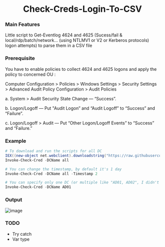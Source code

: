 <h1 align="center">
  Check-Creds-Login-To-CSV
  <br>
</h1>

### Main Features

Little script to Get-Eventlog 4624 and 4625 (Sucess/fail & local/rdp/batch/network... (using NTLMV1 or V2 or Kerberos protocols) logon attempts) to parse them in a CSV file

### Prerequisite

You have to enable policies to collect 4624 and 4625 logons and apply the policy to concerned OU :

Computer Configuration > Policies > Windows Settings > Security Settings > Advanced Audit Policy Configuration > Audit Policies 

a.	System > Audit Security State Change —  “Success”.

b.	Logon/Logoff — Put "Audit Logon” and “Audit Logoff” to “Success” and “Failure”.

c.	Logon/Logoff > Audit — Put “Other Logon/Logoff Events” to “Success” and “Failure.”

### Example
```powershell
# To download and run the scripts for all DC
IEX((new-object net.webclient).downloadstring("https://raw.githubusercontent.com/fransosiche/Check-Creds-Login-To-CSV/main/Check-Creds-Login-To-CSV.ps1"));
Invoke-Check-Cred -DCName all

# You can change the timestamp, by default it's 1 day
Invoke-Check-Cred -DCName all -Timestamp 2

# You can specify only one DC (or multiple like "AD01, AD02", I didn't test that tho)
Invoke-Check-Cred -DCName AD01
```

### Output

![image](https://user-images.githubusercontent.com/33124690/172855703-9076b2ce-b037-4a2d-8728-af824d091c95.png)

### TODO
- Try catch
- Var type

